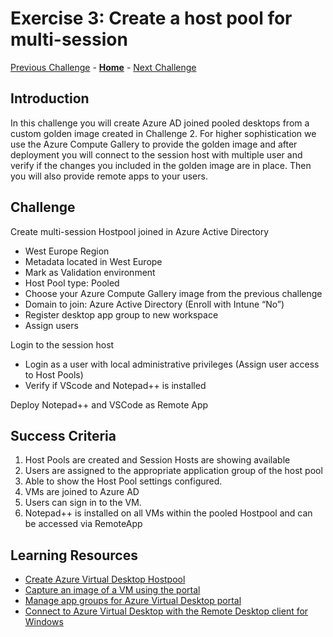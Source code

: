 # Exercise 3: Create a host pool for multi-session
[Previous Challenge](./02-Create-a-custom-golden-image.md) - **[Home](../Readme.md)** - [Next Challenge](./04-Implement-FSLogix-Profile-Solution.md)

## Introduction
In this challenge you will create Azure AD joined pooled desktops from a custom golden image created in Challenge 2. For higher sophistication we use the Azure Compute Gallery to provide the golden image and after deployment you will connect to the session host with multiple user and verify if the changes you included in the golden image are in place. Then you will also provide remote apps to your users.

## Challenge
Create multi-session Hostpool joined in Azure Active Directory
- West Europe Region
- Metadata located in West Europe
- Mark as Validation environment
- Host Pool type: Pooled
- Choose your Azure Compute Gallery image from the previous challenge
- Domain to join: Azure Active Directory (Enroll with Intune “No”)
- Register desktop app group to new workspace
- Assign users

Login to the session host
- Login as a user with local administrative privileges (Assign user access to Host Pools)
- Verify if VScode and Notepad++ is installed

Deploy Notepad++ and VSCode as Remote App

## Success Criteria
1.	Host Pools are created and Session Hosts are showing available
2.	Users are assigned to the appropriate application group of the host pool
3.	Able to show the Host Pool settings configured.
4.	VMs are joined to Azure AD
5.	Users can sign in to the VM.
6.	Notepad++ is installed on all VMs within the pooled Hostpool and can be accessed via RemoteApp

## Learning Resources
- [Create Azure Virtual Desktop Hostpool](https://learn.microsoft.com/en-us/azure/virtual-desktop/create-host-pools-azure-marketplace)
- [Capture an image of a VM using the portal](https://learn.microsoft.com/en-us/azure/virtual-machines/capture-image-portal)
- [Manage app groups for Azure Virtual Desktop portal](https://learn.microsoft.com/en-us/azure/virtual-desktop/manage-app-groups)
- [Connect to Azure Virtual Desktop with the Remote Desktop client for Windows](https://learn.microsoft.com/en-us/azure/virtual-desktop/users/connect-windows?tabs=subscribe#install-the-windows-desktop-client)








